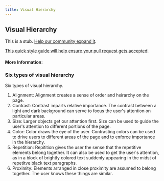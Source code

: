 ```yaml
---
title: Visual Hierarchy
---
```


## Visual Hierarchy

This is a stub. [Help our community expand it](https://github.com/freeCodeCamp/guide-articles/tree/master/articles/Design/Visual-Design/Visual-Hierarchy/index.md).

[This quick style guide will help ensure your pull request gets accepted](https://github.com/freeCodeCamp/guide-articles/blob/master/README.md).

<!-- The article goes here, in GitHub-flavored Markdown. Feel free to add YouTube videos, images, and CodePen/JSBin embeds  -->

#### More Information:
<!-- Please add any articles you think might be helpful to read before writing the article -->

### Six types of visual hierarchy
Six types of visual hierarchy.
1. Alignment: Alignment creates a sense of order and heirarchy on the page.
2. Contrast: Contrast imparts relative importance. The contrast between a light and dark background can serve to focus the user's attention on particular areas.
3. Size: Larger objects get our attention first. Size can be used to guide the user's attention to different portions of the page.
4. Color: Color draws the eye of the user. Contrasting colors can be used to drive users to different areas of the page and to enforce importance in the hierarchy.
5. Repetition: Repitition gives the user the sense that the repetitive elements belong together. It can also be used to get the user's attention, as in a block of brightly colored text suddenly appearing in the midst of repetitve black text paragraphs.
6. Proximity: Elements arranged in close proximity are assumed to belong together. The user knows these things are similar.
